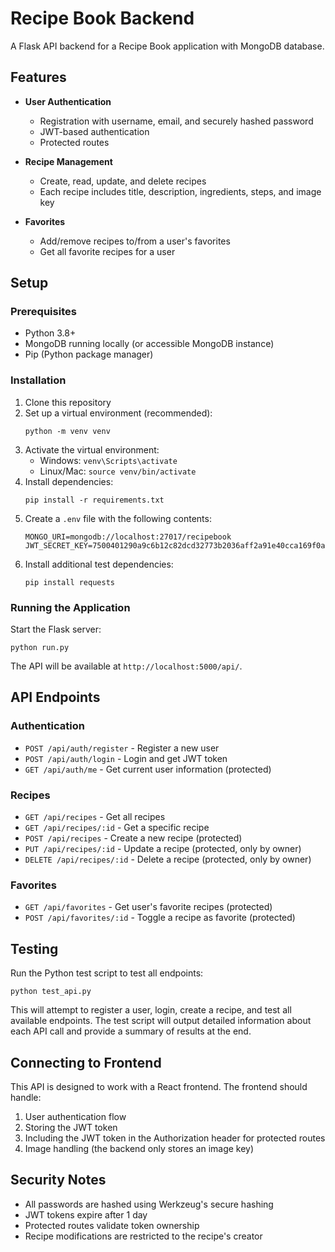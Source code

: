 # Recipe Book Backend

A Flask API backend for a Recipe Book application with MongoDB database.

## Features

- **User Authentication**
  - Registration with username, email, and securely hashed password
  - JWT-based authentication
  - Protected routes

- **Recipe Management**
  - Create, read, update, and delete recipes
  - Each recipe includes title, description, ingredients, steps, and image key

- **Favorites**
  - Add/remove recipes to/from a user's favorites
  - Get all favorite recipes for a user

## Setup

### Prerequisites

- Python 3.8+
- MongoDB running locally (or accessible MongoDB instance)
- Pip (Python package manager)

### Installation

1. Clone this repository
2. Set up a virtual environment (recommended):
   ```
   python -m venv venv
   ```
3. Activate the virtual environment:
   - Windows: `venv\Scripts\activate`
   - Linux/Mac: `source venv/bin/activate`
4. Install dependencies:
   ```
   pip install -r requirements.txt
   ```
5. Create a `.env` file with the following contents:
   ```
   MONGO_URI=mongodb://localhost:27017/recipebook
   JWT_SECRET_KEY=7500401290a9c6b12c82dcd32773b2036aff2a91e40cca169f0a53c544a13b61
   ```
6. Install additional test dependencies:
   ```
   pip install requests
   ```

### Running the Application

Start the Flask server:
```
python run.py
```

The API will be available at `http://localhost:5000/api/`.

## API Endpoints

### Authentication

- `POST /api/auth/register` - Register a new user
- `POST /api/auth/login` - Login and get JWT token
- `GET /api/auth/me` - Get current user information (protected)

### Recipes

- `GET /api/recipes` - Get all recipes
- `GET /api/recipes/:id` - Get a specific recipe
- `POST /api/recipes` - Create a new recipe (protected)
- `PUT /api/recipes/:id` - Update a recipe (protected, only by owner)
- `DELETE /api/recipes/:id` - Delete a recipe (protected, only by owner)

### Favorites

- `GET /api/favorites` - Get user's favorite recipes (protected)
- `POST /api/favorites/:id` - Toggle a recipe as favorite (protected)

## Testing

Run the Python test script to test all endpoints:
```
python test_api.py
```

This will attempt to register a user, login, create a recipe, and test all available endpoints. The test script will output detailed information about each API call and provide a summary of results at the end.

## Connecting to Frontend

This API is designed to work with a React frontend. The frontend should handle:

1. User authentication flow
2. Storing the JWT token
3. Including the JWT token in the Authorization header for protected routes
4. Image handling (the backend only stores an image key)

## Security Notes

- All passwords are hashed using Werkzeug's secure hashing
- JWT tokens expire after 1 day
- Protected routes validate token ownership
- Recipe modifications are restricted to the recipe's creator 